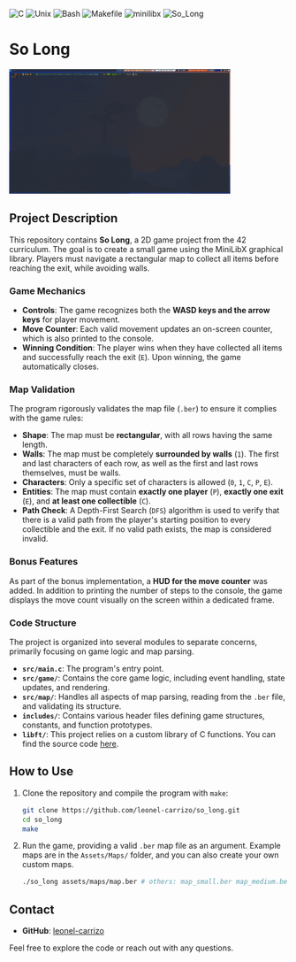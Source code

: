 
![C](https://img.shields.io/badge/C-00599C?style=for-the-badge&logo=c&logoColor=white) 
![Unix](https://img.shields.io/badge/Unix-3E4348?style=for-the-badge&logo=linux&logoColor=white) 
![Bash](https://img.shields.io/badge/Bash-4EAA25?style=for-the-badge&logo=gnubash&logoColor=fff)
![Makefile](https://img.shields.io/badge/Makefile-1f425f?style=for-the-badge&logo=makefile&logoColor=white)
![minilibx](https://img.shields.io/badge/minilibx-F2134F?style=for-the-badge)
![So_Long](https://img.shields.io/badge/So_Long-Completed-e68e3a?style=for-the-badge)

# So Long
![so_long demo](assets/vokoscreenNG-2025-07-24_09-48-02.gif)

## Project Description

This repository contains **So Long**, a 2D game project from the 42 curriculum. The goal is to create a small game using the MiniLibX graphical library. Players must navigate a rectangular map to collect all items before reaching the exit, while avoiding walls.

### Game Mechanics

  * **Controls**: The game recognizes both the **WASD keys and the arrow keys** for player movement.
  * **Move Counter**: Each valid movement updates an on-screen counter, which is also printed to the console.
  * **Winning Condition**: The player wins when they have collected all items and successfully reach the exit (`E`). Upon winning, the game automatically closes.

### Map Validation

The program rigorously validates the map file (`.ber`) to ensure it complies with the game rules:

  * **Shape**: The map must be **rectangular**, with all rows having the same length.
  * **Walls**: The map must be completely **surrounded by walls** (`1`). The first and last characters of each row, as well as the first and last rows themselves, must be walls.
  * **Characters**: Only a specific set of characters is allowed (`0`, `1`, `C`, `P`, `E`).
  * **Entities**: The map must contain **exactly one player** (`P`), **exactly one exit** (`E`), and **at least one collectible** (`C`).
  * **Path Check**: A Depth-First Search (`DFS`) algorithm is used to verify that there is a valid path from the player's starting position to every collectible and the exit. If no valid path exists, the map is considered invalid.

### Bonus Features

As part of the bonus implementation, a **HUD for the move counter** was added. In addition to printing the number of steps to the console, the game displays the move count visually on the screen within a dedicated frame.

### Code Structure

The project is organized into several modules to separate concerns, primarily focusing on game logic and map parsing.

  * **`src/main.c`**: The program's entry point.
  * **`src/game/`**: Contains the core game logic, including event handling, state updates, and rendering.
  * **`src/map/`**: Handles all aspects of map parsing, reading from the `.ber` file, and validating its structure.
  * **`includes/`**: Contains various header files defining game structures, constants, and function prototypes.
  * **`libft/`**: This project relies on a custom library of C functions. You can find the source code [here](https://github.com/leonel-carrizo/libft).

## How to Use

1.  Clone the repository and compile the program with `make`:
    ```bash
    git clone https://github.com/leonel-carrizo/so_long.git
    cd so_long
    make
    ```
2.  Run the game, providing a valid `.ber` map file as an argument. Example maps are in the `Assets/Maps/` folder, and you can also create your own custom maps.
    ```bash
    ./so_long assets/maps/map.ber # others: map_small.ber map_medium.ber map_so_big.ber
    ```

## Contact

  * **GitHub**: [leonel-carrizo](https://github.com/leonel-carrizo)

Feel free to explore the code or reach out with any questions.
